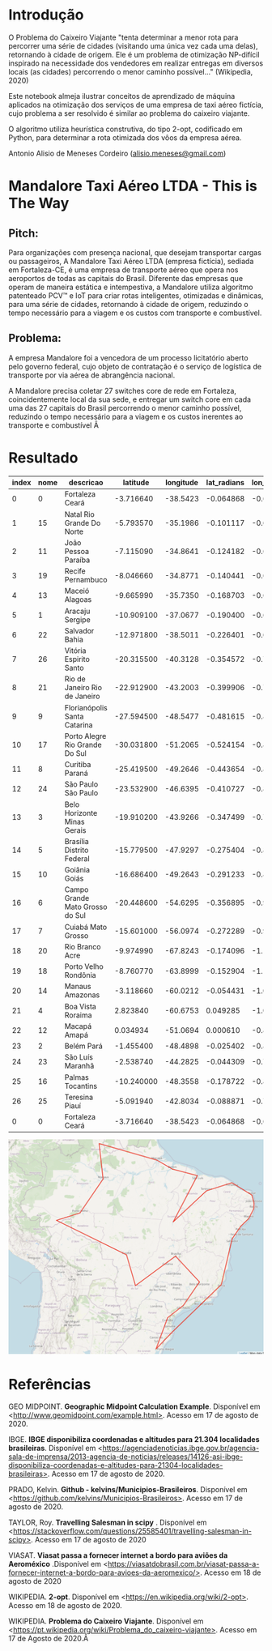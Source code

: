 # Introdução

O Problema do Caixeiro Viajante "tenta determinar a menor rota para percorrer uma série de cidades (visitando uma única vez cada uma delas), retornando à cidade de origem. Ele é um problema de otimização NP-difícil inspirado na necessidade dos vendedores em realizar entregas em diversos locais (as cidades) percorrendo o menor caminho possível..." (Wikipedia, 2020)

Este notebook almeja ilustrar conceitos de aprendizado de máquina aplicados na otimização dos serviços de uma empresa de taxi aéreo fictícia, cujo problema a ser resolvido é similar ao problema do caixeiro viajante.

O algoritmo utiliza heurística construtiva, do tipo 2-opt, codificado em Python, para determinar a rota otimizada dos vôos da empresa aérea.

Antonio Alisio de Meneses Cordeiro (alisio.meneses@gmail.com)

# Mandalore Taxi Aéreo LTDA - This is The Way

## Pitch:

Para organizações com presença nacional, que desejam transportar cargas ou passageiros, A Mandalore Taxi Aéreo LTDA (empresa fictícia), sediada em Fortaleza-CE, é uma empresa de transporte aéreo que opera nos aeroportos de todas as capitais do Brasil. Diferente das empresas que operam de maneira estática e intempestiva, a Mandalore utiliza algoritmo patenteado PCV™ e IoT para criar rotas inteligentes, otimizadas e dinâmicas, para uma série de cidades, retornando à cidade de origem, reduzindo o tempo necessário para a viagem e os custos com transporte e combustível.

## Problema:

A empresa Mandalore foi a vencedora de um processo licitatório aberto pelo governo federal, cujo objeto de contratação é o serviço de logística de transporte por via aérea de abrangência nacional.

A Mandalore precisa coletar 27 switches core de rede em Fortaleza, coincidentemente local da sua sede, e entregar um switch core em cada uma das 27 capitais do Brasil percorrendo o menor caminho possível, reduzindo o tempo necessário para a viagem e os custos inerentes ao transporte e combustível
Â

# Resultado


|index|nome|descricao|latitude|longitude|lat_radians|lon_radians|x|y|
|---|-|--|--|--|--|--|-|-|
|0|0|Fortaleza	Ceará|-3.716640|-38.5423|-0.064868|-0.672690|4972.586968|-323.012994
|1|15|Natal	Rio Grande Do Norte|-5.793570|-35.1986|-0.101117|-0.614331|5179.527247|-525.529930|
|2|11|João Pessoa	Paraíba|-7.115090|-34.8641|-0.124182|-0.608493|5187.215605|-647.489257|
|3|19|Recife	Pernambuco|-8.046660|-34.8771|-0.140441|-0.608720|5175.184638|-731.623024|
|4|13|Maceió	Alagoas|-9.665990|-35.7350|-0.168703|-0.623693|5098.093783|-868.318866|
|5|1|Aracaju	Sergipe|-10.909100|-37.0677|-0.190400|-0.646953|4991.705945|-962.073286|
|6|22|Salvador	Bahia|-12.971800|-38.5011|-0.226401|-0.671971|4858.683044|-1119.196831|
|7|26|Vitória	Espirito Santo|-20.315500|-40.3128|-0.354572|-0.703591|4555.845123|-1686.659544|
|8|21|Rio de Janeiro	Rio de Janeiro|-22.912900|-43.2003|-0.399906|-0.753987|4277.795699|-1808.146751|
|9|9|Florianópolis	Santa Catarina|-27.594500|-48.5477|-0.481615|-0.847317|3737.820630|-1953.628557|
|10|17|Porto Alegre	Rio Grande Do Sul|-30.031800|-51.2065|-0.524154|-0.893722|3455.657802|-1997.683037|
|11|8|Curitiba	Paraná|-25.419500|-49.2646|-0.443654|-0.859829|3755.011488|-1784.576920|
|12|24|São Paulo	São Paulo|-23.532900|-46.6395|-0.410727|-0.814013|4010.440687|-1746.528153|
|13|3|Belo Horizonte	Minas Gerais|-19.910200|-43.9266|-0.347499|-0.766664|4314.308900|-1562.626769|
|14|5|Brasília	Distrito Federal|-15.779500|-47.9297|-0.275404|-0.836531|4107.967426|-1160.850281|
|15|10|Goiânia	Goiás|-16.686400|-49.2643|-0.291233|-0.859824|3982.456984|-1193.764048|
|16|6|Campo Grande	Mato Grosso do Sul|-20.448600|-54.6295|-0.356895|-0.953465|3455.535003|-1288.439481|
|17|7|Cuiabá	Mato Grosso|-15.601000|-56.0974|-0.272289|-0.979084|3422.710611|-955.702368|
|18|20|Rio Branco	Acre|-9.974990|-67.8243|-0.174096|-1.183757|2368.370623|-416.541771|
|19|18|Porto Velho	Rondônia|-8.760770|-63.8999|-0.152904|-1.115264|2770.161155|-426.901645|
|20|14|Manaus	Amazonas|-3.118660|-60.0212|-0.054431|-1.047568|3178.743587|-173.192902|
|21|4|Boa Vista	Roraima|2.823840|-60.6753|0.049285|-1.058984|3116.461620|153.720248|
|22|12|Macapá	Amapá|0.034934|-51.0694|0.000610|-0.891329|4003.399348|2.440926|
|23|2|Belém	Pará|-1.455400|-48.4898|-0.025402|-0.846307|4221.039565|-107.243896|
|24|23|São Luís	Maranhã|-2.538740|-44.2825|-0.044309|-0.772875|4556.560592|-202.030572|
|25|16|Palmas	Tocantins|-10.240000|-48.3558|-0.178722|-0.843968|4166.114878|-752.605416|
|26|25|Teresina	Piauí|-5.091940|-42.8034|-0.088871|-0.747060|4655.889103|-414.866863|
|0|0|Fortaleza	Ceará|-3.716640|-38.5423|-0.064868|-0.672690|4972.586968|-323.012994|

![Rota Renderizada](https://github.com/alisio/mandalore-tsp/blob/master/rota_renderizada.png)

# Referências

GEO MIDPOINT. **Geographic Midpoint Calculation Example**. Disponível em \<http://www.geomidpoint.com/example.html>. Acesso em 17 de agosto de 2020.

IBGE. **IBGE disponibiliza coordenadas e altitudes para 21.304 localidades brasileiras**. Disponível em \<https://agenciadenoticias.ibge.gov.br/agencia-sala-de-imprensa/2013-agencia-de-noticias/releases/14126-asi-ibge-disponibiliza-coordenadas-e-altitudes-para-21304-localidades-brasileiras>. Acesso em 17 de agosto de 2020.

PRADO, Kelvin. **Github - kelvins/Municipios-Brasileiros**. Disponível em \<https://github.com/kelvins/Municipios-Brasileiros>. Acesso em 17 de agosto de 2020.

TAYLOR, Roy. **Travelling Salesman in scipy**
. Disponível em \<https://stackoverflow.com/questions/25585401/travelling-salesman-in-scipy>. Acesso em 17 de agosto de 2020

VIASAT. **Viasat passa a fornecer internet a bordo para aviões da Aeroméxico** .Disponível em \<https://viasatdobrasil.com.br/viasat-passa-a-fornecer-internet-a-bordo-para-avioes-da-aeromexico/>. Acesso em 18 de agosto de 2020

WIKIPEDIA. **2-opt**. Disponível em \<https://en.wikipedia.org/wiki/2-opt>. Acesso em 18 de agosto de 2020.

WIKIPEDIA. **Problema do Caixeiro Viajante**. Disponível em \<https://pt.wikipedia.org/wiki/Problema_do_caixeiro-viajante>. Acesso em 17 de Agosto de 2020.Â
